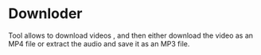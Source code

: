 # Downloder
Tool allows to download videos , and then either download the video as an MP4 file or extract the audio and save it as an MP3 file.
